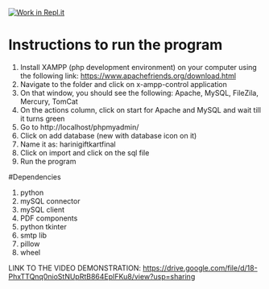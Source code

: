 [![Work in Repl.it](https://classroom.github.com/assets/work-in-replit-14baed9a392b3a25080506f3b7b6d57f295ec2978f6f33ec97e36a161684cbe9.svg)](https://classroom.github.com/online_ide?assignment_repo_id=4352423&assignment_repo_type=AssignmentRepo)
# Instructions to run the program

1. Install XAMPP (php development environment) on your computer using the following link: https://www.apachefriends.org/download.html
2. Navigate to the folder and click on x-ampp-control application
3. On that window, you should see the following: Apache, MySQL, FileZila, Mercury, TomCat
4. On the actions column, click on start for Apache and MySQL and wait till it turns green
5. Go to http://localhost/phpmyadmin/
6. Click on add database (new with database icon on it)
7. Name it as: harinigiftkartfinal
8. Click on import and click on the sql file
9. Run the program

#Dependencies
1. python 
2. mySQL connector
3. mySQL client
4. PDF components
5. python tkinter
6. smtp lib
7. pillow
8. wheel

LINK TO THE VIDEO DEMONSTRATION: https://drive.google.com/file/d/18-PhxTTQnq0nioStNUpRtB864EpIFKu8/view?usp=sharing

